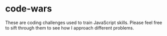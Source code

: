 # code-wars
These are coding challenges used to train JavaScript skills. Please feel free to sift through them to see how I approach different problems.
